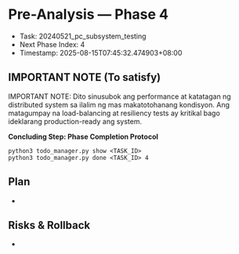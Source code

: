 # Pre-Analysis — Phase 4

- Task: 20240521_pc_subsystem_testing
- Next Phase Index: 4
- Timestamp: 2025-08-15T07:45:32.474903+08:00

## IMPORTANT NOTE (To satisfy)
IMPORTANT NOTE: Dito sinusubok ang performance at katatagan ng distributed system sa ilalim ng mas makatotohanang kondisyon. Ang matagumpay na load-balancing at resiliency tests ay kritikal bago ideklarang production-ready ang system.



**Concluding Step: Phase Completion Protocol**
```
python3 todo_manager.py show <TASK_ID>
python3 todo_manager.py done <TASK_ID> 4
```

## Plan
- 

## Risks & Rollback
- 
